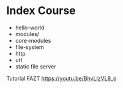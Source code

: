 # Index Course
- hello-world
- modules/
- core-modules
- file-system
- http
- url
- static file server

Tutorial FAZT https://youtu.be/BhvLIzVL8_o